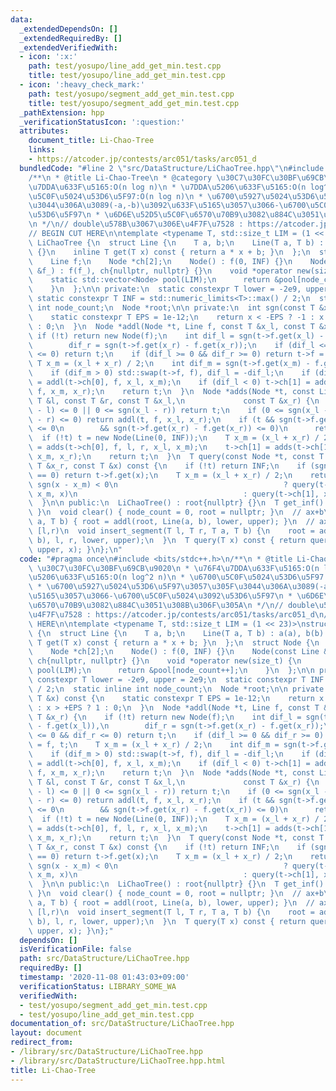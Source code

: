 ```yaml
---
data:
  _extendedDependsOn: []
  _extendedRequiredBy: []
  _extendedVerifiedWith:
  - icon: ':x:'
    path: test/yosupo/line_add_get_min.test.cpp
    title: test/yosupo/line_add_get_min.test.cpp
  - icon: ':heavy_check_mark:'
    path: test/yosupo/segment_add_get_min.test.cpp
    title: test/yosupo/segment_add_get_min.test.cpp
  _pathExtension: hpp
  _verificationStatusIcon: ':question:'
  attributes:
    document_title: Li-Chao-Tree
    links:
    - https://atcoder.jp/contests/arc051/tasks/arc051_d
  bundledCode: "#line 2 \"src/DataStructure/LiChaoTree.hpp\"\n#include <bits/stdc++.h>\n\
    /**\n * @title Li-Chao-Tree\n * @category \u30C7\u30FC\u30BF\u69CB\u9020\n * \u76F4\
    \u7DDA\u633F\u5165:O(n log n)\n * \u7DDA\u5206\u633F\u5165:O(n log^2 n)\n * \u6700\
    \u5C0F\u5024\u53D6\u5F97:O(n log n)\n * \u6700\u5927\u5024\u53D6\u5F97\u3057\u305F\
    \u3044\u306A\u3089(-a,-b)\u3092\u633F\u5165\u3057\u3066-\u6700\u5C0F\u5024\u3092\
    \u53D6\u5F97\n * \u6D6E\u52D5\u5C0F\u6570\u70B9\u3082\u884C\u3051\u308B\u306F\u305A\
    \n */\n// double\u578B\u3067\u306E\u4F7F\u7528 : https://atcoder.jp/contests/arc051/tasks/arc051_d\n\
    // BEGIN CUT HERE\n\ntemplate <typename T, std::size_t LIM = (1 << 23)>\nstruct\
    \ LiChaoTree {\n  struct Line {\n    T a, b;\n    Line(T a, T b) : a(a), b(b)\
    \ {}\n    inline T get(T x) const { return a * x + b; }\n  };\n  struct Node {\n\
    \    Line f;\n    Node *ch[2];\n    Node() : f(0, INF) {}\n    Node(const Line\
    \ &f_) : f(f_), ch{nullptr, nullptr} {}\n    void *operator new(size_t) {\n  \
    \    static std::vector<Node> pool(LIM);\n      return &pool[node_count++];\n\
    \    }\n  };\n\n private:\n  static constexpr T lower = -2e9, upper = 2e9;\n \
    \ static constexpr T INF = std::numeric_limits<T>::max() / 2;\n  static inline\
    \ int node_count;\n  Node *root;\n\n private:\n  int sgn(const T &x) const {\n\
    \    static constexpr T EPS = 1e-12;\n    return x < -EPS ? -1 : x > +EPS ? 1\
    \ : 0;\n  }\n  Node *addl(Node *t, Line f, const T &x_l, const T &x_r) {\n   \
    \ if (!t) return new Node(f);\n    int dif_l = sgn(t->f.get(x_l) - f.get(x_l)),\n\
    \        dif_r = sgn(t->f.get(x_r) - f.get(x_r));\n    if (dif_l <= 0 && dif_r\
    \ <= 0) return t;\n    if (dif_l >= 0 && dif_r >= 0) return t->f = f, t;\n   \
    \ T x_m = (x_l + x_r) / 2;\n    int dif_m = sgn(t->f.get(x_m) - f.get(x_m));\n\
    \    if (dif_m > 0) std::swap(t->f, f), dif_l = -dif_l;\n    if (dif_l > 0) t->ch[0]\
    \ = addl(t->ch[0], f, x_l, x_m);\n    if (dif_l < 0) t->ch[1] = addl(t->ch[1],\
    \ f, x_m, x_r);\n    return t;\n  }\n  Node *adds(Node *t, const Line &f, const\
    \ T &l, const T &r, const T &x_l,\n             const T &x_r) {\n    if (sgn(x_r\
    \ - l) <= 0 || 0 <= sgn(x_l - r)) return t;\n    if (0 <= sgn(x_l - l) && sgn(x_r\
    \ - r) <= 0) return addl(t, f, x_l, x_r);\n    if (t && sgn(t->f.get(x_l) - f.get(x_l))\
    \ <= 0\n        && sgn(t->f.get(x_r) - f.get(x_r)) <= 0)\n      return t;\n  \
    \  if (!t) t = new Node(Line(0, INF));\n    T x_m = (x_l + x_r) / 2;\n    t->ch[0]\
    \ = adds(t->ch[0], f, l, r, x_l, x_m);\n    t->ch[1] = adds(t->ch[1], f, l, r,\
    \ x_m, x_r);\n    return t;\n  }\n  T query(const Node *t, const T &x_l, const\
    \ T &x_r, const T &x) const {\n    if (!t) return INF;\n    if (sgn(x_l - x_r)\
    \ == 0) return t->f.get(x);\n    T x_m = (x_l + x_r) / 2;\n    return std::min(t->f.get(x),\
    \ sgn(x - x_m) < 0\n                                     ? query(t->ch[0], x_l,\
    \ x_m, x)\n                                     : query(t->ch[1], x_m, x_r, x));\n\
    \  }\n\n public:\n  LiChaoTree() : root{nullptr} {}\n  T get_inf() { return INF;\
    \ }\n  void clear() { node_count = 0, root = nullptr; }\n  // ax+b\n  void insert_line(T\
    \ a, T b) { root = addl(root, Line(a, b), lower, upper); }\n  // ax+b for x in\
    \ [l,r)\n  void insert_segment(T l, T r, T a, T b) {\n    root = adds(root, Line(a,\
    \ b), l, r, lower, upper);\n  }\n  T query(T x) const { return query(root, lower,\
    \ upper, x); }\n};\n"
  code: "#pragma once\n#include <bits/stdc++.h>\n/**\n * @title Li-Chao-Tree\n * @category\
    \ \u30C7\u30FC\u30BF\u69CB\u9020\n * \u76F4\u7DDA\u633F\u5165:O(n log n)\n * \u7DDA\
    \u5206\u633F\u5165:O(n log^2 n)\n * \u6700\u5C0F\u5024\u53D6\u5F97:O(n log n)\n\
    \ * \u6700\u5927\u5024\u53D6\u5F97\u3057\u305F\u3044\u306A\u3089(-a,-b)\u3092\u633F\
    \u5165\u3057\u3066-\u6700\u5C0F\u5024\u3092\u53D6\u5F97\n * \u6D6E\u52D5\u5C0F\
    \u6570\u70B9\u3082\u884C\u3051\u308B\u306F\u305A\n */\n// double\u578B\u3067\u306E\
    \u4F7F\u7528 : https://atcoder.jp/contests/arc051/tasks/arc051_d\n// BEGIN CUT\
    \ HERE\n\ntemplate <typename T, std::size_t LIM = (1 << 23)>\nstruct LiChaoTree\
    \ {\n  struct Line {\n    T a, b;\n    Line(T a, T b) : a(a), b(b) {}\n    inline\
    \ T get(T x) const { return a * x + b; }\n  };\n  struct Node {\n    Line f;\n\
    \    Node *ch[2];\n    Node() : f(0, INF) {}\n    Node(const Line &f_) : f(f_),\
    \ ch{nullptr, nullptr} {}\n    void *operator new(size_t) {\n      static std::vector<Node>\
    \ pool(LIM);\n      return &pool[node_count++];\n    }\n  };\n\n private:\n  static\
    \ constexpr T lower = -2e9, upper = 2e9;\n  static constexpr T INF = std::numeric_limits<T>::max()\
    \ / 2;\n  static inline int node_count;\n  Node *root;\n\n private:\n  int sgn(const\
    \ T &x) const {\n    static constexpr T EPS = 1e-12;\n    return x < -EPS ? -1\
    \ : x > +EPS ? 1 : 0;\n  }\n  Node *addl(Node *t, Line f, const T &x_l, const\
    \ T &x_r) {\n    if (!t) return new Node(f);\n    int dif_l = sgn(t->f.get(x_l)\
    \ - f.get(x_l)),\n        dif_r = sgn(t->f.get(x_r) - f.get(x_r));\n    if (dif_l\
    \ <= 0 && dif_r <= 0) return t;\n    if (dif_l >= 0 && dif_r >= 0) return t->f\
    \ = f, t;\n    T x_m = (x_l + x_r) / 2;\n    int dif_m = sgn(t->f.get(x_m) - f.get(x_m));\n\
    \    if (dif_m > 0) std::swap(t->f, f), dif_l = -dif_l;\n    if (dif_l > 0) t->ch[0]\
    \ = addl(t->ch[0], f, x_l, x_m);\n    if (dif_l < 0) t->ch[1] = addl(t->ch[1],\
    \ f, x_m, x_r);\n    return t;\n  }\n  Node *adds(Node *t, const Line &f, const\
    \ T &l, const T &r, const T &x_l,\n             const T &x_r) {\n    if (sgn(x_r\
    \ - l) <= 0 || 0 <= sgn(x_l - r)) return t;\n    if (0 <= sgn(x_l - l) && sgn(x_r\
    \ - r) <= 0) return addl(t, f, x_l, x_r);\n    if (t && sgn(t->f.get(x_l) - f.get(x_l))\
    \ <= 0\n        && sgn(t->f.get(x_r) - f.get(x_r)) <= 0)\n      return t;\n  \
    \  if (!t) t = new Node(Line(0, INF));\n    T x_m = (x_l + x_r) / 2;\n    t->ch[0]\
    \ = adds(t->ch[0], f, l, r, x_l, x_m);\n    t->ch[1] = adds(t->ch[1], f, l, r,\
    \ x_m, x_r);\n    return t;\n  }\n  T query(const Node *t, const T &x_l, const\
    \ T &x_r, const T &x) const {\n    if (!t) return INF;\n    if (sgn(x_l - x_r)\
    \ == 0) return t->f.get(x);\n    T x_m = (x_l + x_r) / 2;\n    return std::min(t->f.get(x),\
    \ sgn(x - x_m) < 0\n                                     ? query(t->ch[0], x_l,\
    \ x_m, x)\n                                     : query(t->ch[1], x_m, x_r, x));\n\
    \  }\n\n public:\n  LiChaoTree() : root{nullptr} {}\n  T get_inf() { return INF;\
    \ }\n  void clear() { node_count = 0, root = nullptr; }\n  // ax+b\n  void insert_line(T\
    \ a, T b) { root = addl(root, Line(a, b), lower, upper); }\n  // ax+b for x in\
    \ [l,r)\n  void insert_segment(T l, T r, T a, T b) {\n    root = adds(root, Line(a,\
    \ b), l, r, lower, upper);\n  }\n  T query(T x) const { return query(root, lower,\
    \ upper, x); }\n};"
  dependsOn: []
  isVerificationFile: false
  path: src/DataStructure/LiChaoTree.hpp
  requiredBy: []
  timestamp: '2020-11-08 01:43:03+09:00'
  verificationStatus: LIBRARY_SOME_WA
  verifiedWith:
  - test/yosupo/segment_add_get_min.test.cpp
  - test/yosupo/line_add_get_min.test.cpp
documentation_of: src/DataStructure/LiChaoTree.hpp
layout: document
redirect_from:
- /library/src/DataStructure/LiChaoTree.hpp
- /library/src/DataStructure/LiChaoTree.hpp.html
title: Li-Chao-Tree
---
```

